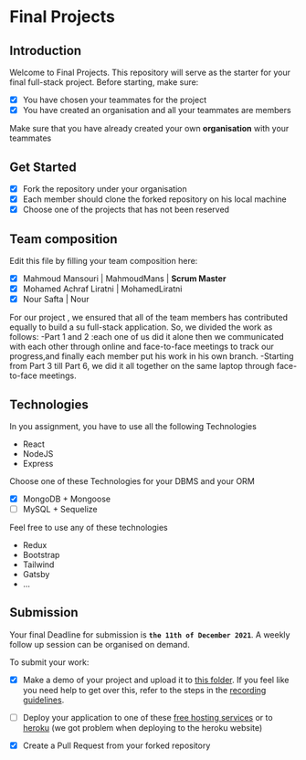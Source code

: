 # Final Projects

## Introduction

Welcome to Final Projects. This repository will serve as the starter for your final full-stack project.
Before starting, make sure:

- [x] You have chosen your teammates for the project
- [x] You have created an organisation and all your teammates are members

Make sure that you have already created your own **organisation** with your teammates

## Get Started

- [x] Fork the repository under your organisation
- [x] Each member should clone the forked repository on his local machine
- [x] Choose one of the projects that has not been reserved

## Team composition

Edit this file by filling your team composition here:

- [x] Mahmoud Mansouri | MahmoudMans | **Scrum Master**
- [x] Mohamed Achraf Liratni | MohamedLiratni
- [x] Nour Safta | Nour

For our project , we ensured that all of the team members has contributed equally to build a su full-stack application. So, we divided the work as follows:
-Part 1 and 2 :each one of us did it alone then we communicated with each other through online and face-to-face meetings to track our progress,and finally each member put his work in his own branch.
-Starting from Part 3 till Part 6, we did it all together on the same laptop through face-to-face meetings.

## Technologies

In you assignment, you have to use all the following Technologies

- React
- NodeJS
- Express

Choose one of these Technologies for your DBMS and your ORM

- [x] MongoDB + Mongoose
- [ ] MySQL + Sequelize

Feel free to use any of these technologies

- Redux
- Bootstrap
- Tailwind
- Gatsby
- ...

## Submission

Your final Deadline for submission is **`the 11th of December 2021`**. A weekly follow up session can be organised on demand.

To submit your work:

- [x] Make a demo of your project and upload it to [this folder](https://drive.google.com/drive/folders/14ndlnd1BK9EF7XdZLrgrNdtidr3X-r0a?usp=sharing). If you feel like you need help to get over this, refer to the steps in the [recording guidelines](./RECORDING.md).
- [ ] Deploy your application to one of these [free hosting services](https://blogs.devchallenges.io/posts/tJ26U8MhZTPgBSRSwpqr) or to [heroku](https://www.heroku.com/)
(we got problem when deploying to the heroku website)
- [x] Create a Pull Request from your forked repository


